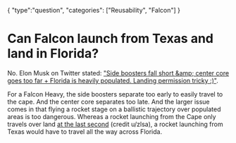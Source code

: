 {
    "type":"question",
    "categories": ["Reusability", "Falcon"]
}

# Can Falcon launch from Texas and land in Florida?

No. Elon Musk on Twitter stated: ["Side boosters fall short &amp;amp; center core goes too far + Florida is heavily populated. Landing permission tricky :)"](https://www.twitter.com/elonmusk/status/330395232564826112).

For a Falcon Heavy, the side boosters separate too early to easily travel to the cape. And the center core separates too late. And the larger issue comes in that flying a rocket stage on a ballistic trajectory over populated areas is too dangerous. Whereas a rocket launching from the Cape only travels over land [at the last second](https://i.imgur.com/Z81NgAk.png) (credit u/zlsa), a rocket launching from Texas would have to travel all the way across Florida.
